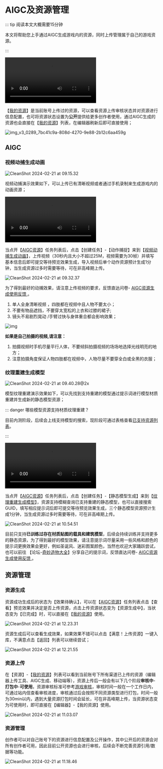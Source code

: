 # AIGC及资源管理

::: tip 阅读本文大概需要15分钟

本文将帮助您上手通过AIGC生成游戏内的资源，同时上传管理属于自己的游戏资源。

::: 

<video controls src="https://cdn.233xyx.com/online/CHlJqFLqDkZT1708476811380.mp4"></video>

【[我的资源](https://portal.ark.online/#/admin/resources-manage)】是当前账号上传过的资源，可以查看资源上传审核状态并对资源进行信息配置，也可将资源状态设置为**公开**提供给更多创作者使用，通过AIGC生成的资源也会直接在【[我的资源](https://portal.ark.online/#/admin/resources-manage)】列表，在编辑器刷新后即可直接使用；

![img_v3_0289_7bc41c9a-808d-4270-9e88-2b12c6aa459g](https://arkimg.ark.online/img_v3_0289_7bc41c9a-808d-4270-9e88-2b12c6aa459g.jpg)

## AIGC

### 视频动捕生成动画

![CleanShot 2024-02-21 at 09.15.32](https://arkimg.ark.online/CleanShot%202024-02-21%20at%2009.15.32.png)

视频动捕演示效果如下，可以上传已有清晰视频或者通过手机录制来生成游戏内的动画资源；

<video controls src="https://cdn.233xyx.com/online/rUMeeWfZEgtr1708656297524.mp4"></video>

当点开【[AIGC资源](https://portal.ark.online/#/admin/ai-explore)】任务列表后，点击【创建任务】-【动作捕捉】来到【[视频动捕生成动画](https://portal.ark.online/#/admin/motion-capture)】，上传视频（30秒内且大小不超过25M，视频需要为30帧）并填写基本信息后即可提交等待预览效果生成，导入视频后单个动作资源预计生成1分钟，当生成资源过多时需要等待，可在非高峰期上传。

![CleanShot 2024-02-21 at 09.32.37](https://arkimg.ark.online/CleanShot%202024-02-21%20at%2009.32.37.png)

为了得到最好的动捕效果，请注意上传视频的要求，反馈直达问卷- [ AIGC资源生成使用反馈 ](https://meta.feishu.cn/share/base/form/shrcnFvsMrxy8xnL9IdKzkrPyE8) 。

1. 单人全身清晰视频 ，四肢都在视频中且人物不要太小； 
2. 不要有物品遮挡，不要穿太宽松的上衣和过膝的裙子; 
3. 镜头不易剧烈晃动 /手臂过快与身体重合都会影响效果； 

![img](https://arkimg.ark.online/20240220-172403.jpg)

**如果是自己拍摄的视频,请注意：**

1. 拍摄视频时手机尽量平行人体，不要倾斜拍摄视频的场场地选择光线明亮的地方； 
2. 注意拍摄角度保证人物四肢都在视频中，人物尽量不要穿全白或全黑的衣服； 

### 纹理重建生成模型

![CleanShot 2024-02-21 at 09.40.28@2x](https://arkimg.ark.online/CleanShot%202024-02-21%20at%2009.40.28@2x.png)

模型纹理重建演示效果如下，可以先找到支持重建的模型通过提示词进行模型材质重建并生成新的静态模型资源；

::: danger 哪些模型资源支持材质纹理重建？

目前内测阶段，后续会上线支持模型的搜索，现阶段可通过表格查看[已支持资源列表](https://cdn.233xyx.com/online/Q5vlkyAvY03F1708565617719.xlsx)。

::: 

<video controls src="https://cdn.233xyx.com/online/BSjBLPqp0Fbr1708489062768.mp4"></video>

当点开【[AIGC资源](https://portal.ark.online/#/admin/ai-explore)】任务列表后，点击【创建任务】-【静态模型生成】来到【[纹理重建生成模型](https://portal.ark.online/#/admin/static-model-generation)】，资源支持模糊查询已支持重建的静态模型，也可以直接搜索GUID，填写相应提示词后即可提交等待预览效果生成，三个静态模型资源预计生成1分钟，当生成资源过多时需要等待，可在非高峰期上传。

![CleanShot 2024-02-21 at 10.54.51](https://arkimg.ark.online/CleanShot%202024-02-21%20at%2010.54.51.png)

目前只支持**已训练过存在材质贴图的载具和建筑模型**，后续会持续训练并支持更多的静态资源，为了得到最好的模型效果，请注意提示词尽量采用一些风格和颜色的提示词更换效果会更好，例如圣诞风、迷彩图案颜色，当然也欢迎大家踊跃尝试，也可以前往 【论坛-[奇妙造物大全](https://forum.ark.online/forum.php?mod=forumdisplay&fid=39)】分享自己的提示词，反馈直达问卷- [AIGC资源生成使用反馈 ](https://meta.feishu.cn/share/base/form/shrcnFvsMrxy8xnL9IdKzkrPyE8)。

## 资源管理

### 资源生成

资源成功生成后的状态为【效果待确认】，可以在【[AIGC资源](https://portal.ark。online/#/admin/ai-explore)】任务列表点击【查看】预览效果并决定是否上传资源，点击上传资源状态变为【资源生成中】，当状态变为【已完成】时，可以直接在【[我的资源](https://portal.ark.online/#/admin/resources-manage)】使用。

![CleanShot 2024-02-21 at 12.23.31](https://arkimg.ark.online/CleanShot%202024-02-21%20at%2012.23.31.png)

资源生成后可以查看生成效果，如果效果不错可以点击【满意！上传资源】一键入库，不满意点击【返回】列表可以继续尝试；

![CleanShot 2024-02-21 at 12.21.55](https://arkimg.ark.online/CleanShot%202024-02-21%20at%2012.21.55.png)

### 资源上传

在【资源】-【[我的资源](https://portal.ark.online/#/admin/resources-manage)】列表可以看到当前账号下所有渠道已上传的资源（编辑器上传工具、AIGC生成、移动端等），资源上传后一般会有以下几个阶段**审核中**-**打包中**-**可使用**，资源审核标准可参考[游戏审核](https://docs.ark.online/CreatorPortal/Publishing&Managing.html#%E6%B8%B8%E6%88%8F%E5%AE%A1%E6%A0%B8)，审核时间一般在一个工作日内，可通过站内信查看审核进度，审核通过后会按照不同资源类型进行打包，时间一般为30min以内，遇到大量资源打包时间会延长，可在非高峰期上传，当资源状态变为可使用时，即可直接在【编辑器】-【我的资源】使用。

![CleanShot 2024-02-21 at 11.03.07](https://arkimg.ark.online/CleanShot%202024-02-21%20at%2011.03.07.png)

### 资源管理

创作者可以对自己账号下的资源进行信息配置及公开操作，其中公开后的资源会对所有创作者可用，因此目前公开资源也会进行审核，后续会不断完善资源引用/数据等功能。

![CleanShot 2024-02-21 at 11.18.46](https://arkimg.ark.online/CleanShot%202024-02-21%20at%2011.18.46.png)
